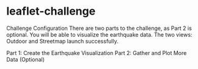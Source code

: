 # leaflet-challenge
Challenge Configuration
There are two parts to the challenge, as Part 2 is optional. You will be able to visualize the earthquake data. The two views: Outdoor and Streetmap launch successfully.

Part 1: Create the Earthquake Visualization
Part 2: Gather and Plot More Data (Optional)